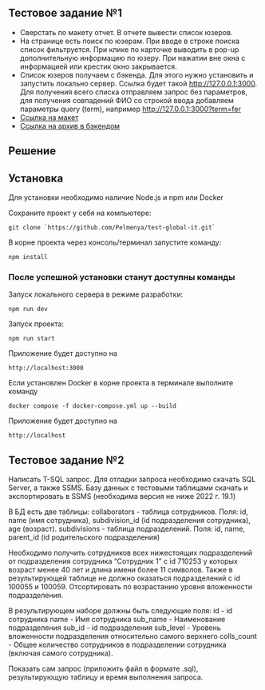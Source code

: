 ## Тестовое задание №1

* Сверстать по макету отчет. В отчете вывести список юзеров.
* На странице есть поиск по юзерам. При вводе в строке поиска список фильтруется. При клике по карточке выводить в pop-up дополнительную информацию по юзеру. При нажатии вне окна с информацией или крестик окно закрывается.
* Список юзеров получаем с бэкенда. Для этого нужно установить и запустить локально сервер. Ссылка будет такой http://127.0.0.1:3000. Для получения всего списка отправляем запрос без параметров, для получения совпадений ФИО со строкой ввода добавляем параметры query (term), например http://127.0.0.1:3000?term=fer
* [Ссылка на макет](https://www.figma.com/file/sVohAvXP1UpHzN3MMLwmkB/%D0%97%D0%B0%D0%B4%D0%B0%D1%87%D0%B0-30080?node-id=0%3A1&t=kenPBeTH1t4zLitJ-0)
* [Ссылка на архив в бэкендом](https://drive.google.com/file/d/1bRxaW02JMJA1Z4CBWLv_-j6UzeHSrzJ_/view?usp=sharing)

## Решение

  ## Установка

Для установки необходимо наличие Node.js и npm или Docker

Сохраните проект у себя на компьютере:
```
git clone `https://github.com/Pelmenya/test-global-it.git`
```
В корне проекта через консоль/терминал запустите команду:
```
npm install
```

### После успешной установки станут доступны команды

Запуск локального сервера в режиме разработки:  
```
npm run dev
```
Запуск проекта:
```
npm run start
```

Приложение будет доступно на 
```
http://localhost:3000
```

Если установлен Docker в корне проекта в терминале выполните команду
```
docker compose -f docker-compose.yml up --build
```
Приложение будет доступно на 
```
http://localhost
```





## Тестовое задание №2

Написать T-SQL запрос.
Для отладки запроса необходимо скачать SQL Server, а также SSMS.
Базу данных с тестовыми таблицами скачать и экспортировать в SSMS (необходима версия не ниже 2022 г. 19.1)

В БД есть две таблицы:
collaborators - таблица сотрудников. Поля: id, name (имя сотрудника), subdivision_id (id подразделения сотрудника), age (возраст).
subdivisions - таблица подразделений. Поля: id, name, parent_id (id родительского подразделения)

Необходимо получить сотрудников всех нижестоящих подразделений от подразделения сотрудника “Сотрудник 1” с id 710253 у которых возраст менее 40 лет и длина имени более 11 символов. Также в результирующей таблице не должно оказаться подразделений с id 100055 и 100059. Отсортировать по возрастанию уровня вложенности подразделения.

В результирующем наборе должны быть следующие поля:
id - id сотрудника
name - Имя сотрудника
sub_name - Наименование подразделения
sub_id - id подразделения
sub_level - Уровень вложенности подразделения относительно самого верхнего
colls_count - Общее количество сотрудников в подразделении сотрудника (включая самого сотрудника).

Показать сам запрос (приложить файл в формате .sql), результирующую таблицу и время выполнения запроса.
